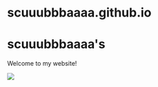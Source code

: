# scuuubbbaaaa.github.io
<html>
 
<body>
  <h1>scuuubbbaaaa's</h1>
  <p>Welcome to my website!</p>
  <img src="https://content.codecademy.com/articles/github-pages-via-web-app/happy-ice-cream.gif" />
</body>
 
</html>
